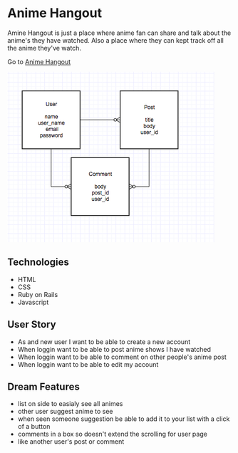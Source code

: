 # Anime Hangout

Amine Hangout is just a place where anime fan can share and talk about the anime's they have watched. Also a place where they can kept track off all the anime they've watch.

Go to <a href="https://quiet-citadel-22184.herokuapp.com/">Anime Hangout</a>

<img src="models.png">

## Technologies

* HTML
* CSS
* Ruby on Rails
* Javascript

## User Story

* As and new user I want to be able to create a new account
* When loggin want to be able to post anime shows I have watched
* When loggin want to be able to comment on other people's anime post
* When loggin want to be able to edit my account

## Dream Features

* list on side to easialy see all animes
* other user suggest anime to see
* when seen someone suggestion be able to add it to your list with a click of a button
* comments in a box so doesn't extend the scrolling for user page
* like another user's post or comment